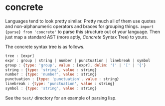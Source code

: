 # concrete

Languages tend to look pretty similar. Pretty much all of them use quotes and
non-alphanumeric operators and braces for grouping things. `import {parse} from
'concrete'` to parse this structure out of your language. Then just map a
standard AST (more aptly, *Concrete* Syntax Tree) to yours.

The concrete syntax tree is as follows.

```js
tree : [expr]
expr : group | string | number | punctuation | linebreak | symbol
group : {type: 'group', value : [expr], delim: '(' | '[' | '{'}
string : {type: 'string', value : string}
number : {type: 'number', value : string}
punctuation : {type: 'punctuation', value : string}
linebreak : {type: 'punctuation', value : string}
symbol : {type: 'string', value : string}
```

See the `test/` directory for an example of parsing lisp.
